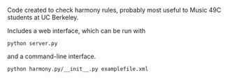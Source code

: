 Code created to check harmony rules, probably most useful to Music 49C students
at UC Berkeley.

Includes a web interface, which can be run with
```
python server.py
```

and a command-line interface.
```
python harmony.py/__init__.py examplefile.xml
```

